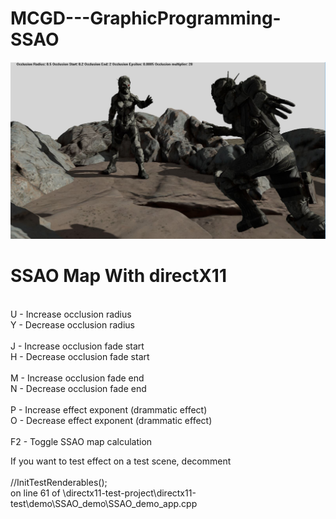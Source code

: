 # MCGD---GraphicProgramming-SSAO

![alt text](https://github.com/novatia/MCGD---GraphicProgramming-SSAO/blob/master/image.JPG)

<h1>SSAO Map With directX11</h1>
</br>
U - Increase occlusion radius</br>
Y - Decrease occlusion radius</br>
</br>
J - Increase occlusion fade start</br>
H - Decrease occlusion fade start</br>
</br>
M - Increase occlusion fade end</br>
N - Decrease occlusion fade end</br>
</br>
P - Increase effect exponent (drammatic effect)</br>
O - Decrease effect exponent (drammatic effect)</br>
</br>
F2 - Toggle SSAO map calculation</br>

If you want to test effect on a test scene, decomment 	</br></br>
//InitTestRenderables();</br>
on line 61  of \directx11-test-project\directx11-test\demo\SSAO_demo\SSAO_demo_app.cpp</br>


